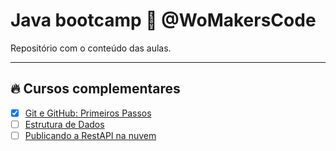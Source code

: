 # Java bootcamp 🦋 @WoMakersCode

Repositório com o conteúdo das aulas.

---

## 🔥 Cursos complementares

- [x] [Git e GitHub: Primeiros Passos](https://potenciafeminina.myedools.com/git-git-hub)
- [ ] [Estrutura de Dados](https://loiane.training/curso/estrutura-de-dados)
- [ ] [Publicando a RestAPI na nuvem](https://maismulheres.tech/p/introducao-a-cloud-computing)
